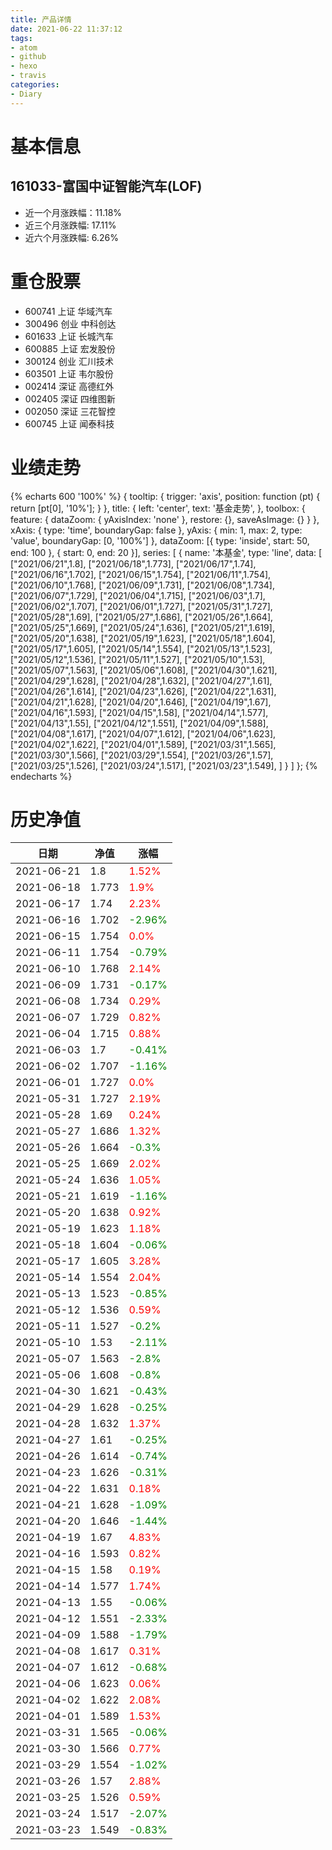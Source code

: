 ```yaml
---
title: 产品详情
date: 2021-06-22 11:37:12
tags:
- atom
- github
- hexo
- travis
categories:
- Diary
---
```


# 基本信息
## 161033-富国中证智能汽车(LOF)
- 近一个月涨跌幅：11.18%
- 近三个月涨跌幅: 17.11%
- 近六个月涨跌幅: 6.26%

# 重仓股票
- 600741 上证 华域汽车
- 300496 创业 中科创达
- 601633 上证 长城汽车
- 600885 上证 宏发股份
- 300124 创业 汇川技术
- 603501 上证 韦尔股份
- 002414 深证 高德红外
- 002405 深证 四维图新
- 002050 深证 三花智控
- 600745 上证 闻泰科技
# 业绩走势

{% echarts 600 '100%' %}
{
  tooltip: {
        trigger: 'axis',
        position: function (pt) {
            return [pt[0], '10%'];
        }
    },
    title: {
        left: 'center',
        text: '基金走势',
    },
    toolbox: {
        feature: {
            dataZoom: {
                yAxisIndex: 'none'
            },
            restore: {},
            saveAsImage: {}
        }
    },
    xAxis: {
        type: 'time',
        boundaryGap: false
    },
    yAxis: {
        min: 1,
        max: 2,
        type: 'value',
        boundaryGap: [0, '100%']
    },
    dataZoom: [{
        type: 'inside',
        start: 50,
        end: 100
    }, {
        start: 0,
        end: 20
    }],
    series: [
        {
            name: '本基金',
            type: 'line',
            data: [
["2021/06/21",1.8],
["2021/06/18",1.773],
["2021/06/17",1.74],
["2021/06/16",1.702],
["2021/06/15",1.754],
["2021/06/11",1.754],
["2021/06/10",1.768],
["2021/06/09",1.731],
["2021/06/08",1.734],
["2021/06/07",1.729],
["2021/06/04",1.715],
["2021/06/03",1.7],
["2021/06/02",1.707],
["2021/06/01",1.727],
["2021/05/31",1.727],
["2021/05/28",1.69],
["2021/05/27",1.686],
["2021/05/26",1.664],
["2021/05/25",1.669],
["2021/05/24",1.636],
["2021/05/21",1.619],
["2021/05/20",1.638],
["2021/05/19",1.623],
["2021/05/18",1.604],
["2021/05/17",1.605],
["2021/05/14",1.554],
["2021/05/13",1.523],
["2021/05/12",1.536],
["2021/05/11",1.527],
["2021/05/10",1.53],
["2021/05/07",1.563],
["2021/05/06",1.608],
["2021/04/30",1.621],
["2021/04/29",1.628],
["2021/04/28",1.632],
["2021/04/27",1.61],
["2021/04/26",1.614],
["2021/04/23",1.626],
["2021/04/22",1.631],
["2021/04/21",1.628],
["2021/04/20",1.646],
["2021/04/19",1.67],
["2021/04/16",1.593],
["2021/04/15",1.58],
["2021/04/14",1.577],
["2021/04/13",1.55],
["2021/04/12",1.551],
["2021/04/09",1.588],
["2021/04/08",1.617],
["2021/04/07",1.612],
["2021/04/06",1.623],
["2021/04/02",1.622],
["2021/04/01",1.589],
["2021/03/31",1.565],
["2021/03/30",1.566],
["2021/03/29",1.554],
["2021/03/26",1.57],
["2021/03/25",1.526],
["2021/03/24",1.517],
["2021/03/23",1.549],
]
        }
    ]
};
{% endecharts %}

# 历史净值

| 日期 | 净值 | 涨幅 |
| --- | --- | --- |
|2021-06-21|1.8|<font color=red>1.52%</font>|
|2021-06-18|1.773|<font color=red>1.9%</font>|
|2021-06-17|1.74|<font color=red>2.23%</font>|
|2021-06-16|1.702|<font color=green>-2.96%</font>|
|2021-06-15|1.754|<font color=red>0.0%</font>|
|2021-06-11|1.754|<font color=green>-0.79%</font>|
|2021-06-10|1.768|<font color=red>2.14%</font>|
|2021-06-09|1.731|<font color=green>-0.17%</font>|
|2021-06-08|1.734|<font color=red>0.29%</font>|
|2021-06-07|1.729|<font color=red>0.82%</font>|
|2021-06-04|1.715|<font color=red>0.88%</font>|
|2021-06-03|1.7|<font color=green>-0.41%</font>|
|2021-06-02|1.707|<font color=green>-1.16%</font>|
|2021-06-01|1.727|<font color=red>0.0%</font>|
|2021-05-31|1.727|<font color=red>2.19%</font>|
|2021-05-28|1.69|<font color=red>0.24%</font>|
|2021-05-27|1.686|<font color=red>1.32%</font>|
|2021-05-26|1.664|<font color=green>-0.3%</font>|
|2021-05-25|1.669|<font color=red>2.02%</font>|
|2021-05-24|1.636|<font color=red>1.05%</font>|
|2021-05-21|1.619|<font color=green>-1.16%</font>|
|2021-05-20|1.638|<font color=red>0.92%</font>|
|2021-05-19|1.623|<font color=red>1.18%</font>|
|2021-05-18|1.604|<font color=green>-0.06%</font>|
|2021-05-17|1.605|<font color=red>3.28%</font>|
|2021-05-14|1.554|<font color=red>2.04%</font>|
|2021-05-13|1.523|<font color=green>-0.85%</font>|
|2021-05-12|1.536|<font color=red>0.59%</font>|
|2021-05-11|1.527|<font color=green>-0.2%</font>|
|2021-05-10|1.53|<font color=green>-2.11%</font>|
|2021-05-07|1.563|<font color=green>-2.8%</font>|
|2021-05-06|1.608|<font color=green>-0.8%</font>|
|2021-04-30|1.621|<font color=green>-0.43%</font>|
|2021-04-29|1.628|<font color=green>-0.25%</font>|
|2021-04-28|1.632|<font color=red>1.37%</font>|
|2021-04-27|1.61|<font color=green>-0.25%</font>|
|2021-04-26|1.614|<font color=green>-0.74%</font>|
|2021-04-23|1.626|<font color=green>-0.31%</font>|
|2021-04-22|1.631|<font color=red>0.18%</font>|
|2021-04-21|1.628|<font color=green>-1.09%</font>|
|2021-04-20|1.646|<font color=green>-1.44%</font>|
|2021-04-19|1.67|<font color=red>4.83%</font>|
|2021-04-16|1.593|<font color=red>0.82%</font>|
|2021-04-15|1.58|<font color=red>0.19%</font>|
|2021-04-14|1.577|<font color=red>1.74%</font>|
|2021-04-13|1.55|<font color=green>-0.06%</font>|
|2021-04-12|1.551|<font color=green>-2.33%</font>|
|2021-04-09|1.588|<font color=green>-1.79%</font>|
|2021-04-08|1.617|<font color=red>0.31%</font>|
|2021-04-07|1.612|<font color=green>-0.68%</font>|
|2021-04-06|1.623|<font color=red>0.06%</font>|
|2021-04-02|1.622|<font color=red>2.08%</font>|
|2021-04-01|1.589|<font color=red>1.53%</font>|
|2021-03-31|1.565|<font color=green>-0.06%</font>|
|2021-03-30|1.566|<font color=red>0.77%</font>|
|2021-03-29|1.554|<font color=green>-1.02%</font>|
|2021-03-26|1.57|<font color=red>2.88%</font>|
|2021-03-25|1.526|<font color=red>0.59%</font>|
|2021-03-24|1.517|<font color=green>-2.07%</font>|
|2021-03-23|1.549|<font color=green>-0.83%</font>|
